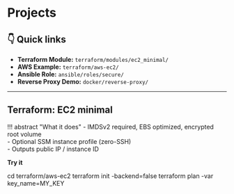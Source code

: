 # Projects

## 👇 Quick links
- **Terraform Module:** `terraform/modules/ec2_minimal/`
- **AWS Example:** `terraform/aws-ec2/`
- **Ansible Role:** `ansible/roles/secure/`
- **Reverse Proxy Demo:** `docker/reverse-proxy/`

---

## Terraform: EC2 minimal
!!! abstract "What it does"
    - IMDSv2 required, EBS optimized, encrypted root volume  
    - Optional SSM instance profile (zero-SSH)  
    - Outputs public IP / instance ID

**Try it**

cd terraform/aws-ec2
terraform init -backend=false
terraform plan -var key_name=MY_KEY

